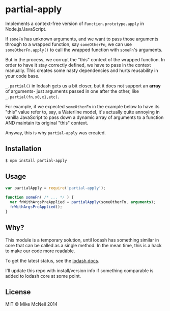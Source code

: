 # partial-apply

Implements a context-free version of `Function.prototype.apply` in Node.js/JavaScript.


If `someFn` has unknown arguments, and we want to pass those arguments through
to a wrapped function, say `someOtherFn`, we can use `someOtherFn.apply()` to
call the wrapped function with `someFn`'s arguments.

But in the process, we corrupt the "this" context of the wrapped function.
In order to have it stay correctly defined, we have to pass in the context manually.
This creates some nasty dependencies and hurts reusability in your code base.

`_.partial()` in lodash gets us a bit closer, but it does not support an **array**
of arguments- just arguments passed in one after the other, like `_.partial(fn,x0,x1,etc)`.

For example, if we expected `someOtherFn` in the example below to have its "this"
value refer to, say, a Waterline model, it's actually quite annoying in vanilla
JavaScript to pass down a dynamic array of arguments to a function AND maintain its
original "this" context.

Anyway, this is why `partial-apply` was created.


## Installation

```sh
$ npm install partial-apply
```

## Usage

```javascript
var partialApply = require('partial-apply');

function someFn( /* ... */ ) {
  var fnWithArgsPreApplied = partialApply(someOtherFn, arguments);
  fnWithArgsPreApplied();
}

```

## Why?

This module is a temporary solution, until lodash has something
similar in core that can be called as a single method.
In the mean time, this is a hack to make our code more readable.

To get the latest status, see the [lodash docs](http://lodash.com/docs).

I'll update this repo with install/version info if something comparable is
added to lodash core at some point.



## License

MIT &copy; Mike McNeil 2014
